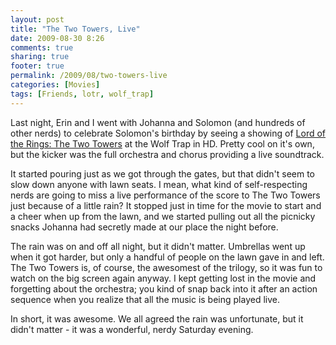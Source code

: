 ```yaml
---
layout: post
title: "The Two Towers, Live"
date: 2009-08-30 8:26
comments: true
sharing: true
footer: true
permalink: /2009/08/two-towers-live
categories: [Movies]
tags: [Friends, lotr, wolf_trap]
---
```

Last night, Erin and I went with Johanna and Solomon (and hundreds of other nerds) to celebrate Solomon's birthday by seeing a showing of [Lord of the Rings: The Two Towers](http://www.imdb.com/title/tt0167261/) at the Wolf Trap in HD. Pretty cool on it's own, but the kicker was the full orchestra and chorus providing a live soundtrack.

It started pouring just as we got through the gates, but that didn't seem to slow down anyone with lawn seats.  I mean, what kind of self-respecting nerds are going to miss a live performance of the score to The Two Towers just because of a little rain?  It stopped just in time for the movie to start and a cheer when up from the lawn, and we started pulling out all the picnicky snacks Johanna had secretly made at our place the night before.

The rain was on and off all night, but it didn't matter. Umbrellas went up when it got harder, but only a handful of people on the lawn gave in and left. The Two Towers is, of course, the awesomest of the trilogy, so it was fun to watch on the big screen again anyway.  I kept getting lost in the movie and forgetting about the orchestra; you kind of snap back into it after an action sequence when you realize that all the music is being played live.

In short, it was awesome. We all agreed the rain was unfortunate, but it didn't matter - it was a wonderful, nerdy Saturday evening.
